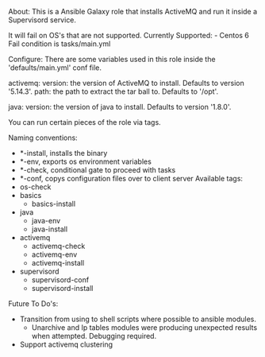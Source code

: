 About:
  This is a Ansible Galaxy role that installs ActiveMQ and run it inside a Supervisord service.

  It will fail on OS's that are not supported. Currently Supported:
    - Centos 6
  Fail condition is tasks/main.yml

Configure:
  There are some variables used in this role inside the 'defaults/main.yml' conf file. 

  activemq:
    version: the version of ActiveMQ to install.  Defaults to version '5.14.3'.
    path: the path to extract the tar ball to. Defaults to '/opt'.

  java:
    version: the version of java to install.  Defaults to version '1.8.0'.

  You can run certain pieces of the role via tags. 
  
  Naming conventions: 
  - *-install, installs the binary
  - *-env, exports os environment variables
  - *-check, conditional gate to proceed with tasks
  - *-conf, copys configuration files over to client server
  Available tags:
  - os-check
  - basics
    - basics-install 
  - java
    - java-env 
    - java-install 
  - activemq
    - activemq-check
    - activemq-env
    - activemq-install
  - supervisord
    - supervisord-conf 
    - supervisord-install

Future To Do's:
  - Transition from using to shell scripts where possible to ansible modules.
    + Unarchive and Ip tables modules were producing unexpected results when attempted. Debugging required. 
  - Support activemq clustering
